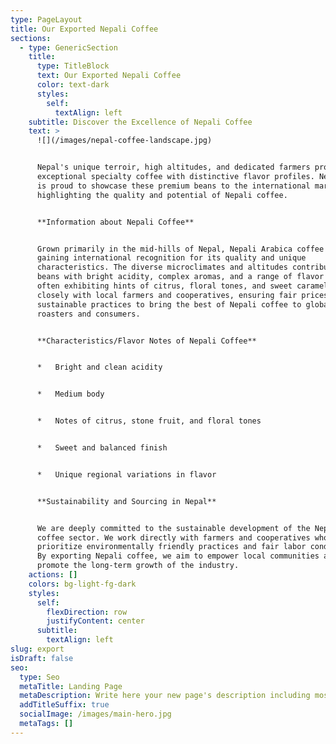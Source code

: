 ```yaml
---
type: PageLayout
title: Our Exported Nepali Coffee
sections:
  - type: GenericSection
    title:
      type: TitleBlock
      text: Our Exported Nepali Coffee
      color: text-dark
      styles:
        self:
          textAlign: left
    subtitle: Discover the Excellence of Nepali Coffee
    text: >
      ![](/images/nepal-coffee-landscape.jpg)


      Nepal's unique terroir, high altitudes, and dedicated farmers produce
      exceptional specialty coffee with distinctive flavor profiles. NepCoffee
      is proud to showcase these premium beans to the international market,
      highlighting the quality and potential of Nepali coffee.


      **Information about Nepali Coffee**


      Grown primarily in the mid-hills of Nepal, Nepali Arabica coffee is
      gaining international recognition for its quality and unique
      characteristics. The diverse microclimates and altitudes contribute to
      beans with bright acidity, complex aromas, and a range of flavor notes,
      often exhibiting hints of citrus, floral tones, and sweet caramel. We work
      closely with local farmers and cooperatives, ensuring fair prices and
      sustainable practices to bring the best of Nepali coffee to global
      roasters and consumers.


      **Characteristics/Flavor Notes of Nepali Coffee**


      *   Bright and clean acidity


      *   Medium body


      *   Notes of citrus, stone fruit, and floral tones


      *   Sweet and balanced finish


      *   Unique regional variations in flavor


      **Sustainability and Sourcing in Nepal**


      We are deeply committed to the sustainable development of the Nepali
      coffee sector. We work directly with farmers and cooperatives who
      prioritize environmentally friendly practices and fair labor conditions.
      By exporting Nepali coffee, we aim to empower local communities and
      promote the long-term growth of the industry.
    actions: []
    colors: bg-light-fg-dark
    styles:
      self:
        flexDirection: row
        justifyContent: center
      subtitle:
        textAlign: left
slug: export
isDraft: false
seo:
  type: Seo
  metaTitle: Landing Page
  metaDescription: Write here your new page's description including most relevant keywords.
  addTitleSuffix: true
  socialImage: /images/main-hero.jpg
  metaTags: []
---
```


